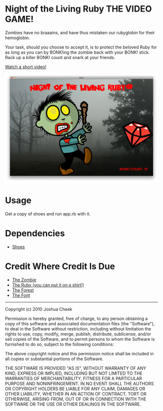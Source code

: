 **Night of the Living Ruby** THE VIDEO GAME!
============================================

Zombies have no braaains, and have thus mistaken our rubyglobin for their hemoglobin. 

Your task, should you choose to accept it, is to protect the beloved Ruby for as long as you can by BONK!ing the zombie back with your BONK! stick. Rack up a killer BONK! count and snark at your friends.

[Watch a short video!](http://vimeo.com/16265101)

![Night of the Living Ruby screen shot](http://github.com/JoshCheek/PresentationFiles/raw/master/NightOfTheLivingRuby!/game/screenshot.png)
                                        


Usage
=====

Get a copy of shoes and run app.rb with it.

Dependencies
============

* [Shoes](http://shoesrb.com/manual/Installing.html)


Credit Where Credit Is Due
==========================

* [The Zombie](http://www.zombies-and-horror-movies.com/cartoon-zombies.html)
* [The Ruby (you can put it on a shirt!)](http://www.rubyrags.com/products/3)
* [The Forest](http://morguefile.com/archive/display/143950)
* [The Font](http://www.1001fonts.com/font_details.html?font_id=2895)


---------------------------------------

Copyright (c) 2010 Joshua Cheek

 Permission is hereby granted, free of charge, to any person obtaining a copy
 of this software and associated documentation files (the "Software"), to deal
 in the Software without restriction, including without limitation the rights
 to use, copy, modify, merge, publish, distribute, sublicense, and/or sell
 copies of the Software, and to permit persons to whom the Software is
 furnished to do so, subject to the following conditions:

 The above copyright notice and this permission notice shall be included in
 all copies or substantial portions of the Software.

 THE SOFTWARE IS PROVIDED "AS IS", WITHOUT WARRANTY OF ANY KIND, EXPRESS OR
 IMPLIED, INCLUDING BUT NOT LIMITED TO THE WARRANTIES OF MERCHANTABILITY,
 FITNESS FOR A PARTICULAR PURPOSE AND NONINFRINGEMENT. IN NO EVENT SHALL THE
 AUTHORS OR COPYRIGHT HOLDERS BE LIABLE FOR ANY CLAIM, DAMAGES OR OTHER
 LIABILITY, WHETHER IN AN ACTION OF CONTRACT, TORT OR OTHERWISE, ARISING FROM,
 OUT OF OR IN CONNECTION WITH THE SOFTWARE OR THE USE OR OTHER DEALINGS IN
 THE SOFTWARE.
